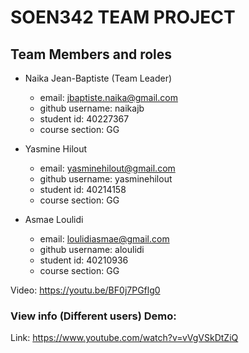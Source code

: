 # SOEN342 TEAM PROJECT

## Team Members and roles 
* Naika Jean-Baptiste (Team Leader)
  - email: jbaptiste.naika@gmail.com
  - github username: naikajb
  - student id: 40227367
  - course section: GG

* Yasmine Hilout 
  - email: yasminehilout@gmail.com
  - github username: yasminehilout
  - student id: 40214158
  - course section: GG

* Asmae Loulidi
  - email: loulidiasmae@gmail.com
  - github username: aloulidi
  - student id: 40210936
  - course section: GG 


Video: https://youtu.be/BF0j7PGflg0

### View info (Different users) Demo:
Link: https://www.youtube.com/watch?v=vVgVSkDtZiQ

